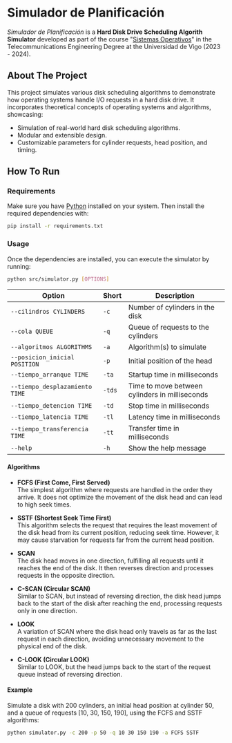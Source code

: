 # Simulador de Planificación
_Simulador de Planificación_ is a **Hard Disk Drive Scheduling Algorith Simulator** developed as part of the course "[Sistemas Operativos](https://secretaria.uvigo.gal/docnet-nuevo/guia_docent/?centre=305&ensenyament=V05G301V01&assignatura=V05G301V01303&any_academic=2023_24)" in the Telecommunications Engineering Degree at the Universidad de Vigo (2023 - 2024).

## About The Project
This project simulates various disk scheduling algorithms to demonstrate how operating systems handle I/O requests in a hard disk drive. It incorporates theoretical concepts of operating systems and algorithms, showcasing:
- Simulation of real-world hard disk scheduling algorithms.
- Modular and extensible design.
- Customizable parameters for cylinder requests, head position, and timing.

## How To Run

### Requirements
Make sure you have [Python](https://www.python.org/downloads/) installed on your system. Then install the required dependencies with:

```bash
pip install -r requirements.txt
```

### Usage
Once the dependencies are installed, you can execute the simulator by running:

```bash
python src/simulator.py [OPTIONS]
```

| Option                         | Short | Description                                         |
|--------------------------------|-------|-----------------------------------------------------|
| `--cilindros CYLINDERS`        | `-c`  | Number of cylinders in the disk                    |
| `--cola QUEUE`       | `-q`  | Queue of requests to the cylinders                 |
| `--algoritmos ALGORITHMS`| `-a`  | Algorithm(s) to simulate                           |
| `--posicion_inicial POSITION`  | `-p`  | Initial position of the head                       |
| `--tiempo_arranque TIME`            | `-ta` | Startup time in milliseconds                       |
| `--tiempo_desplazamiento TIME`      | `-tds`| Time to move between cylinders in milliseconds     |
| `--tiempo_detencion TIME`           | `-td` | Stop time in milliseconds                          |
| `--tiempo_latencia TIME`            | `-tl` | Latency time in milliseconds                       |
| `--tiempo_transferencia TIME`       | `-tt` | Transfer time in milliseconds                      |
| `--help`                       | `-h`  | Show the help message                    |

#### Algorithms
- **FCFS (First Come, First Served)**  
   The simplest algorithm where requests are handled in the order they arrive. It does not optimize the movement of the disk head and can lead to high seek times.

- **SSTF (Shortest Seek Time First)**  
   This algorithm selects the request that requires the least movement of the disk head from its current position, reducing seek time. However, it may cause starvation for requests far from the current head position.

- **SCAN**  
   The disk head moves in one direction, fulfilling all requests until it reaches the end of the disk. It then reverses direction and processes requests in the opposite direction.

- **C-SCAN (Circular SCAN)**  
   Similar to SCAN, but instead of reversing direction, the disk head jumps back to the start of the disk after reaching the end, processing requests only in one direction.

- **LOOK**  
   A variation of SCAN where the disk head only travels as far as the last request in each direction, avoiding unnecessary movement to the physical end of the disk.

- **C-LOOK (Circular LOOK)**  
   Similar to LOOK, but the head jumps back to the start of the request queue instead of reversing direction.

#### Example
Simulate a disk with 200 cylinders, an initial head position at cylinder 50, and a queue of requests [10, 30, 150, 190], using the FCFS and SSTF algorithms:

```bash
python simulator.py -c 200 -p 50 -q 10 30 150 190 -a FCFS SSTF
```

